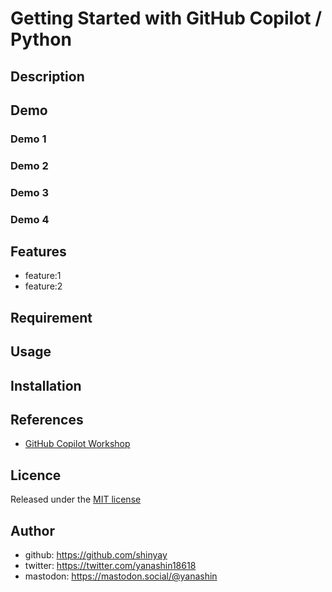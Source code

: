 # Getting Started with GitHub Copilot / Python

## Description

## Demo

### Demo 1

### Demo 2

### Demo 3

### Demo 4

## Features

- feature:1
- feature:2

## Requirement

## Usage

## Installation

## References

- [GitHub Copilot Workshop](https://yuhattor.github.io/copilot-handson/ja/index.html)

## Licence

Released under the [MIT license](https://gist.githubusercontent.com/shinyay/56e54ee4c0e22db8211e05e70a63247e/raw/f3ac65a05ed8c8ea70b653875ccac0c6dbc10ba1/LICENSE)

## Author

- github: <https://github.com/shinyay>
- twitter: <https://twitter.com/yanashin18618>
- mastodon: <https://mastodon.social/@yanashin>
